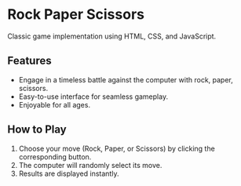 # Rock Paper Scissors

Classic game implementation using HTML, CSS, and JavaScript.

## Features
- Engage in a timeless battle against the computer with rock, paper, scissors.
- Easy-to-use interface for seamless gameplay.
- Enjoyable for all ages.

## How to Play
1. Choose your move (Rock, Paper, or Scissors) by clicking the corresponding button.
2. The computer will randomly select its move.
3. Results are displayed instantly.
